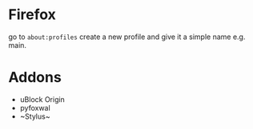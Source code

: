 # Firefox

go to `about:profiles` create a new profile and give it a simple name e.g. main.

# Addons

- uBlock Origin
- pyfoxwal
- ~Stylus~
